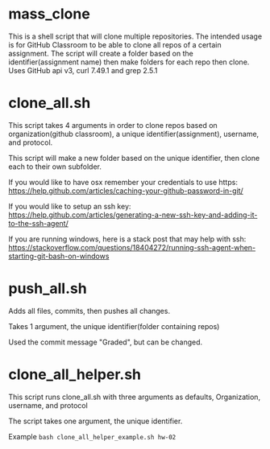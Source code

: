 # mass_clone
This is a shell script that will clone multiple repositories.  The intended usage is for GitHub Classroom to be able to clone all repos of a certain assignment.  The script will create a folder based on the identifier(assignment name) then make folders for each repo then clone.  Uses GitHub api v3, curl 7.49.1 and grep 2.5.1

# clone_all.sh

This script takes 4 arguments in order to clone repos based on organization(github classroom), a unique identifier(assignment), username, and protocol.

This script will make a new folder based on the unique identifier, then clone each to their own subfolder.

If you would like to have osx remember your credentials to use https: https://help.github.com/articles/caching-your-github-password-in-git/

If you would like to setup an ssh key: https://help.github.com/articles/generating-a-new-ssh-key-and-adding-it-to-the-ssh-agent/

If you are running windows, here is a stack post that may help with ssh: https://stackoverflow.com/questions/18404272/running-ssh-agent-when-starting-git-bash-on-windows

# push_all.sh

Adds all files, commits, then pushes all changes.

Takes 1 argument, the unique identifier(folder containing repos)

Used the commit message "Graded", but can be changed.

# clone_all_helper.sh

This script runs clone_all.sh with three arguments as defaults, Organization, username, and protocol

The script takes one argument, the unique identifier.

Example `bash clone_all_helper_example.sh hw-02`

